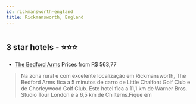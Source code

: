 ```yaml
---
id: rickmansworth-england
title: Rickmansworth, England
---
```


<center><img src="https://i.travelapi.com/hotels/1000000/180000/175500/175447/ea61f461_z.jpg" alt="" /></center>


##  3 star hotels - ⭐️⭐️⭐️

-    [The Bedford Arms](https://www.hurb.com/br/aud/https://www.hurb.com/br/hotels/rickmansworth/the-bedford-arms-HT-KHVP?cmp=18055) Prices from R$ 563,77
   > Na zona rural e com excelente localização em Rickmansworth, The Bedford Arms fica a 5 minutos de carro de Little Chalfont Golf Club e de Chorleywood Golf Club.  Este hotel fica a 11,1 km de Warner Bros. Studio Tour London e a 6,5 km de Chilterns.Fique em 
